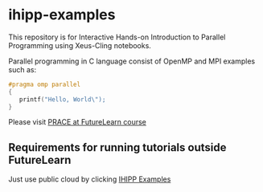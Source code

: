 # ihipp-examples

This repository is for Interactive Hands-on Introduction to Parallel Programming using Xeus-Cling notebooks.

Parallel programming in C language consist of OpenMP and MPI examples such as:

~~~c
#pragma omp parallel
{
   printf("Hello, World\");
}
~~~

Please visit [PRACE at FutureLearn course](https://www.futurelearn.com/courses/interactive-hands-on-introduction-to-parallel-programming)
## Requirements for running tutorials outside FutureLearn

Just use public cloud by clicking [IHIPP Examples](https://mybinder.org/v2/gh/kosl/ihipp-examples/cc0603de8732a995cb67528a7915e3cd1f3b1980)
